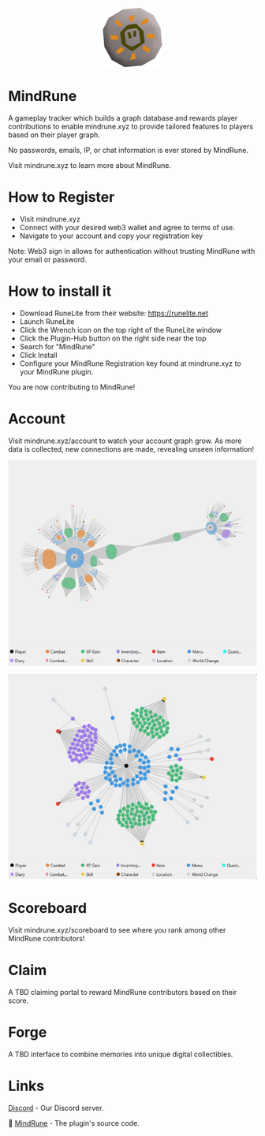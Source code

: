 <p align="center">
  <img src="mind-rune.webp" alt="MindRune">
</p>

# MindRune

A gameplay tracker which builds a graph database and rewards player contributions to enable mindrune.xyz to provide tailored features to players based on their player graph.

No passwords, emails, IP, or chat information is ever stored by MindRune.

Visit mindrune.xyz to learn more about MindRune.

# How to Register

- Visit mindrune.xyz
- Connect with your desired web3 wallet and agree to terms of use.
- Navigate to your account and copy your registration key

Note: Web3 sign in allows for authentication without trusting MindRune with your email or password.

# How to install it

- Download RuneLite from their website: https://runelite.net
- Launch RuneLite
- Click the Wrench icon on the top right of the RuneLite window
- Click the Plugin-Hub button on the right side near the top
- Search for "MindRune"
- Click Install
- Configure your MindRune Registration key found at mindrune.xyz to your MindRune plugin.

You are now contributing to MindRune!

# Account

Visit mindrune.xyz/account to watch your account graph grow. As more data is collected, new connections are made, revealing unseen information!

![Graph1](Capture.JPG)

![Graph2](Capture2.JPG)

# Scoreboard

Visit mindrune.xyz/scoreboard to see where you rank among other MindRune contributors!

# Claim

A TBD claiming portal to reward MindRune contributors based on their score.

# Forge

A TBD interface to combine memories into unique digital collectibles.

# Links

[Discord](https://discord.gg/74S5vRkNP7) - Our Discord server.

🔌 [MindRune](https://github.com/MineRune/mindrune-plugin) - The plugin's source code.
